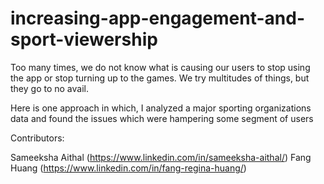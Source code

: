 # increasing-app-engagement-and-sport-viewership

Too many times, we do not know what is causing our users to stop using the app or stop turning up to the games.
We try multitudes of things, but they go to no avail.

Here is one approach in which, I analyzed a major sporting organizations data and 
found the issues which were hampering some segment of users


Contributors:

Sameeksha Aithal (https://www.linkedin.com/in/sameeksha-aithal/)
Fang Huang (https://www.linkedin.com/in/fang-regina-huang/)
